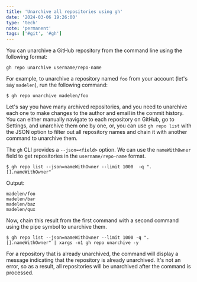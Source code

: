 ```yaml
---
title: 'Unarchive all repositories using gh'
date: '2024-03-06 19:26:00'
type: 'tech'
note: 'permanent'
tags: ['#git', '#gh']
---
```



You can unarchive a GitHub repository from the command line using the following format:

```text
gh repo unarchive username/repo-name
```

For example, to unarchive a repository named `foo` from your account (let's say `madelen`), run the following command:

```shell
$ gh repo unarchive madelen/foo
```

Let's say you have many archived repositories, and you need to unarchive each one to make changes to the author and email in the commit history. You can either manually navigate to each repository on GitHub, go to Settings, and unarchive them one by one, or, you can use `gh repo list` with the JSON option to filter out all repository names and chain it with another command to unarchive them.

The `gh` CLI provides a `--json=<field>` option. We can use the `nameWithOwner` field to get repositories in the `username/repo-name` format.

```shell
$ gh repo list --json=nameWithOwner --limit 1000  -q ".[].nameWithOwner"
```

Output:
```text
madelen/foo
madelen/bar
madelen/baz
madelen/qux
```

Now, chain this result from the first command with a second command using the pipe symbol to unarchive them.

```shell
$ gh repo list --json=nameWithOwner --limit 1000 -q ".[].nameWithOwner" | xargs -n1 gh repo unarchive -y
```

For a repository that is already unarchived, the command will display a message indicating that the repository is already unarchived. It's not an error, so as a result,  all repositories will be unarchived after the command is processed.
